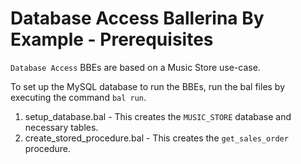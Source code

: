 # Database Access Ballerina By Example - Prerequisites

`Database Access` BBEs are based on a Music Store use-case.

To set up the MySQL database to run the BBEs, run the bal files by executing the command `bal run`.
1. setup_database.bal - This creates the `MUSIC_STORE` database and necessary tables.
2. create_stored_procedure.bal - This creates the `get_sales_order` procedure.
